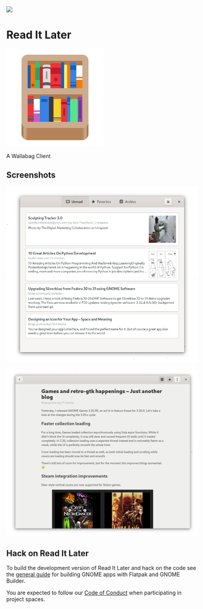 <a href="https://flathub.org/apps/details/com.belmoussaoui.ReadItLater">
<img src="https://flathub.org/assets/badges/flathub-badge-i-en.png" width="190px" />
</a>

# Read It Later

![logo](data/icons/hicolor/scalable/apps/com.belmoussaoui.ReadItLater.svg)

A Wallabag Client

## Screenshots

<div align="center">

![screenshot](data/resources/screenshots/screenshot1.png)

![screenshot](data/resources/screenshots/screenshot2.png)

</div>

## Hack on Read It Later
To build the development version of Read It Later and hack on the code
see the [general guide](https://wiki.gnome.org/Newcomers/BuildProject)
for building GNOME apps with Flatpak and GNOME Builder.

You are expected to follow our [Code of Conduct](https://wiki.gnome.org/Foundation/CodeOfConduct) when participating in project
spaces.
